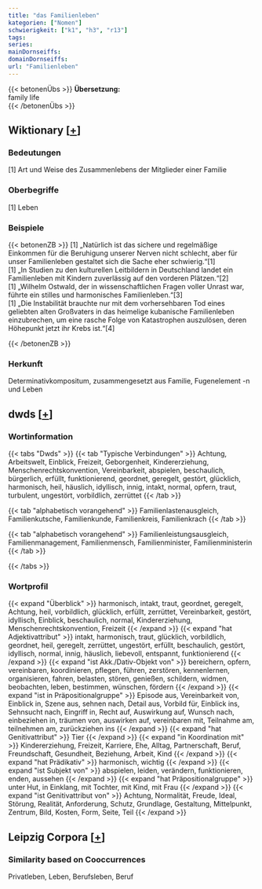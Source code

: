 ```yaml
---
title: "das Familienleben"
kategorien: ["Nomen"]
schwierigkeit: ["k1", "h3", "r13"]
tags:
series:
mainDornseiffs:
domainDornseiffs:
url: "Familienleben"
---
```


{{< betonenÜbs >}}
**Übersetzung:**  
family  life  
{{< /betonenÜbs >}}

## Wiktionary [[+](https://de.wiktionary.org/wiki/Familienleben)]

### Bedeutungen
[1] Art und Weise des Zusammenlebens der Mitglieder einer Familie  

### Oberbegriffe
[1] Leben  

### Beispiele
{{< betonenZB >}}
[1] „Natürlich ist das sichere und regelmäßige Einkommen für die Beruhigung unserer Nerven nicht schlecht, aber für unser Familienleben gestaltet sich die Sache eher schwierig.“[1]  
[1] „In Studien zu den kulturellen Leitbildern in Deutschland landet ein Familienleben mit Kindern zuverlässig auf den vorderen Plätzen.“[2]  
[1] „Wilhelm Ostwald, der in wissenschaftlichen Fragen voller Unrast war, führte ein stilles und harmonisches Familienleben.“[3]  
[1] „Die Instabilität brauchte nur mit dem vorhersehbaren Tod eines geliebten alten Großvaters in das heimelige kubanische Familienleben einzubrechen, um eine rasche Folge von Katastrophen auszulösen, deren Höhepunkt jetzt ihr Krebs ist.“[4]  

{{< /betonenZB >}}
### Herkunft
Determinativkompositum, zusammengesetzt aus Familie, Fugenelement -n und Leben  



## dwds [[+](https://www.dwds.de/wb/Familienleben)]

### Wortinformation
{{< tabs "Dwds" >}}
{{< tab "Typische Verbindungen" >}}
Achtung, Arbeitswelt, Einblick, Freizeit, Geborgenheit, Kindererziehung, Menschenrechtskonvention, Vereinbarkeit, abspielen, beschaulich, bürgerlich, erfüllt, funktionierend, geordnet, geregelt, gestört, glücklich, harmonisch, heil, häuslich, idyllisch, innig, intakt, normal, opfern, traut, turbulent, ungestört, vorbildlich, zerrüttet
{{< /tab >}}

{{< tab "alphabetisch vorangehend" >}}
Familienlastenausgleich, Familienkutsche, Familienkunde, Familienkreis, Familienkrach
{{< /tab >}}

{{< tab "alphabetisch vorangehend" >}}
Familienleistungsausgleich, Familienmanagement, Familienmensch, Familienminister, Familienministerin
{{< /tab >}}

{{< /tabs >}}

### Wortprofil
{{< expand "Überblick" >}} harmonisch, intakt, traut, geordnet, geregelt, Achtung, heil, vorbildlich, glücklich, erfüllt, zerrüttet, Vereinbarkeit, gestört, idyllisch, Einblick, beschaulich, normal, Kindererziehung, Menschenrechtskonvention, Freizeit {{< /expand >}}
{{< expand "hat Adjektivattribut" >}} intakt, harmonisch, traut, glücklich, vorbildlich, geordnet, heil, geregelt, zerrüttet, ungestört, erfüllt, beschaulich, gestört, idyllisch, normal, innig, häuslich, liebevoll, entspannt, funktionierend {{< /expand >}}
{{< expand "ist Akk./Dativ-Objekt von" >}} bereichern, opfern, vereinbaren, koordinieren, pflegen, führen, zerstören, kennenlernen, organisieren, fahren, belasten, stören, genießen, schildern, widmen, beobachten, leben, bestimmen, wünschen, fördern {{< /expand >}}
{{< expand "ist in Präpositionalgruppe" >}} Episode aus, Vereinbarkeit von, Einblick in, Szene aus, sehnen nach, Detail aus, Vorbild für, Einblick ins, Sehnsucht nach, Eingriff in, Recht auf, Auswirkung auf, Wunsch nach, einbeziehen in, träumen von, auswirken auf, vereinbaren mit, Teilnahme am, teilnehmen am, zurückziehen ins {{< /expand >}}
{{< expand "hat Genitivattribut" >}} Tier {{< /expand >}}
{{< expand "in Koordination mit" >}} Kindererziehung, Freizeit, Karriere, Ehe, Alltag, Partnerschaft, Beruf, Freundschaft, Gesundheit, Beziehung, Arbeit, Kind {{< /expand >}}
{{< expand "hat Prädikativ" >}} harmonisch, wichtig {{< /expand >}}
{{< expand "ist Subjekt von" >}} abspielen, leiden, verändern, funktionieren, enden, aussehen {{< /expand >}}
{{< expand "hat Präpositionalgruppe" >}} unter Hut, in Einklang, mit Tochter, mit Kind, mit Frau {{< /expand >}}
{{< expand "ist Genitivattribut von" >}} Achtung, Normalität, Freude, Ideal, Störung, Realität, Anforderung, Schutz, Grundlage, Gestaltung, Mittelpunkt, Zentrum, Bild, Kosten, Form, Seite, Teil {{< /expand >}}

## Leipzig Corpora [[+](https://corpora.uni-leipzig.de/en/res?word=Familienleben&corpusId=deu_newscrawl-public_2018)]


### Similarity based on Cooccurrences
Privatleben, Leben, Berufsleben, Beruf


